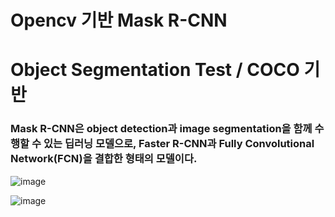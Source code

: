 # Opencv 기반 Mask R-CNN
# Object Segmentation Test / COCO 기반
### Mask R-CNN은 object detection과 image segmentation을 함께 수행할 수 있는 딥러닝 모델으로, Faster R-CNN과 Fully Convolutional Network(FCN)을 결합한 형태의 모델이다. 

![image](https://user-images.githubusercontent.com/90014998/160544464-b95b84fa-0d19-4499-ae3c-6ff1cd6978ab.png)

![image](https://user-images.githubusercontent.com/90014998/160544654-4f26a317-6e86-4d68-87b5-67dbb396f439.png)
